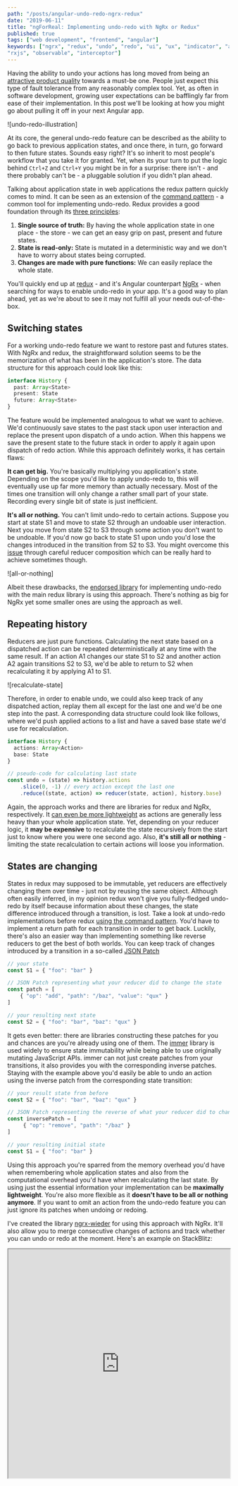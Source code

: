 ```yaml
---
path: "/posts/angular-undo-redo-ngrx-redux"
date: "2019-06-11"
title: "ngForReal: Implementing undo-redo with NgRx or Redux"
published: true
tags: ["web development", "frontend", "angular"]
keywords: ["ngrx", "redux", "undo", "redo", "ui", "ux", "indicator", "angularjs", "material", "loading", "spinner", 
"rxjs", "observable", "interceptor"]
---
```


Having the ability to undo your actions has long moved from being an
[attractive product quality](https://en.wikipedia.org/wiki/Kano_model)
towards a must-be one. People just expect this type of fault tolerance
from any reasonably complex tool. Yet, as often in software development,
growing user expectations can be bafflingly far from ease of their
implementation. In this post we'll be looking at how you might go about
pulling it off in your next Angular app.

![undo-redo-illustration]

At its core, the general undo-redo feature can be described as the
ability to go back to previous application states, and once there, in
turn, go forward to then future states. Sounds easy right? It's so
inherit to most people's workflow that you take it for granted. Yet,
when its your turn to put the logic behind `Ctrl+Z` and `Ctrl+Y` you
might be in for a surprise: there isn't - and there probably can't be -
a pluggable solution if you didn't plan ahead.

Talking about application state in web applications the redux pattern
quickly comes to mind. It can be seen as an extension of the
[command pattern](https://en.wikipedia.org/wiki/Command_pattern) - a
common tool for implementing undo-redo. Redux provides a good foundation
through its
[three principles](https://redux.js.org/introduction/three-principles):

1) **Single source of truth:** By having the whole application state in
   one place - the store - we can get an easy grip on past, present and
   future states.
2) **State is read-only:** State is mutated in a deterministic way and we
  don't have to worry about states being corrupted.
3) **Changes are made with pure functions:** We can easily replace the
  whole state.

You'll quickly end up at
[redux](https://redux.js.org/) - and it's Angular counterpart
[NgRx](https://ngrx.io/) - when searching for ways to enable undo-redo
in your app. It's a good way to plan ahead, yet as we're about to see it
may not fulfill all your needs out-of-the-box.

## Switching states

For a working undo-redo feature we want to restore past and futures
states. With NgRx and redux, the straightforward solution seems to be
the memorization of what has been in the application's store. The data
structure for this approach could look like this:

```typescript
interface History {
  past: Array<State>
  present: State
  future: Array<State>
}
```

The feature would be implemented analogous to what we want to achieve.
We'd continuously save states to the past stack upon user interaction
and replace the present upon dispatch of a undo action. When this
happens we save the present state to the future stack in order to apply
it again upon dispatch of redo action. While this approach definitely
works, it has certain flaws:

**It can get big.** You're basically multiplying you application's
state. Depending on the scope you'd like to apply undo-redo to, this
will eventually use up far more memory than actually necessary. Most of
the times one transition will only change a rather small part of your
state. Recording every single bit of state is just inefficient.
   
**It's all or nothing.** You can't limit undo-redo to certain actions.
Suppose you start at state S1 and move to state S2 through an undoable
user interaction. Next you move from state S2 to S3 through some action
you don't want to be undoable. If you'd now go back to state S1 upon
undo you'd lose the changes introduced in the transition from S2 to S3.
You might overcome this
[issue](https://github.com/omnidan/redux-undo/issues/106) through
careful reducer composition which can be really hard to achieve
sometimes though.
   

![all-or-nothing]

Albeit these drawbacks, the
[endorsed library](https://github.com/omnidan/redux-undo/) for
implementing undo-redo with the main redux library is using this
approach. There's nothing as big for NgRx yet some smaller ones are 
using the approach as well.

## Repeating history

Reducers are just pure functions. Calculating the next state based on a
dispatched action can be repeated deterministically at any time with the
same result. If an action A1 changes our state S1 to S2 and another
action A2 again transitions S2 to S3, we'd be able to return to S2 when
recalculating it by applying A1 to S1. 

![recalculate-state]

Therefore, in order to enable undo, we could also keep track of any
dispatched action, replay them all except for the last one and we'd be
one step into the past. A corresponding data structure could look like
follows, where we'd push applied actions to a list and have a saved base
state we'd use for recalculation.

```typescript
interface History {
  actions: Array<Action>
  base: State
}

// pseudo-code for calculating last state
const undo = (state) => history.actions
    .slice(0, -1) // every action except the last one
    .reduce((state, action) => reducer(state, action), history.base)
```

Again, the approach works and there are libraries for redux and NgRx,
respectively. It
[can even be more lightweight](https://github.com/JannicBeck/undox#motivation)
as actions are generally less heavy than your whole application state.
Yet, depending on your reducer logic, it **may be expensive** to
recalculate the state recursively from the start just to know where you
were one second ago. Also, **it's still all or nothing** - limiting the
state recalculation to certain actions will loose you information.

## States are changing

States in redux may supposed to be immutable, yet reducers are
effectively changing them over time - just not by reusing the same
object. Although often easily inferred, in my opinion redux won't give
you fully-fledged undo-redo by itself because information about these
changes, the state difference introduced through a transition, is lost.
Take a look at undo-redo implementations before redux
[using the command pattern](https://www.codeproject.com/Articles/33384/Multilevel-Undo-and-Redo-Implementation-in-Cshar-2).
You'd have to implement a return path for each transition in order to
get back. Luckily, there's also an easier way than implementing
something like reverse reducers to get the best of both worlds. You can
keep track of changes introduced by a transition in a so-called
[JSON Patch](https://tools.ietf.org/html/rfc6902)

```typescript
// your state
const S1 = { "foo": "bar" }

// JSON Patch representing what your reducer did to change the state
const patch = [
    { "op": "add", "path": "/baz", "value": "qux" }
]

// your resulting next state
const S2 = { "foo": "bar", "baz": "qux" }
```

It gets even better: there are libraries constructing these patches for
you and chances are you're already using one of them. The
[immer](https://github.com/immerjs/immer) library is used widely to
ensure state immutability while being able to use originally mutating
JavaScript APIs. immer can not just create patches from your
transitions, it also provides you with the corresponding inverse
patches. Staying with the example above you'd easily be able to undo an
action using the inverse patch from the corresponding state transition:

```typescript
// your result state from before
const S2 = { "foo": "bar", "baz": "qux" }

// JSON Patch representing the reverse of what your reducer did to change the state
const inversePatch = [
     { "op": "remove", "path": "/baz" }
]

// your resulting initial state
const S1 = { "foo": "bar" }
```

Using this approach you're sparred from the memory overhead you'd have
when remembering whole application states and also from the
computational overhead you'd have when recalculating the last state. By
using just the essential information your implementation can be
**maximally lightweight**. You're also more flexible as it **doesn't
have to be all or nothing anymore**. If you want to omit an action from
the undo-redo feature you can just ignore its patches when undoing or
redoing.

I've created the library
[ngrx-wieder](https://github.com/nilsmehlhorn/ngrx-wieder) for using
this approach with NgRx. It'll also allow you to merge consecutive
changes of actions and track whether you can undo or redo at the moment.
Here's an example on StackBlitz:
<iframe 
style="width: 100%; height: 520px"
src="https://stackblitz.com/edit/ngrx-wieder-app?ctl=1&embed=1&file=src/app/app.component.ts&hideExplorer=1&view=preview">
</iframe>
